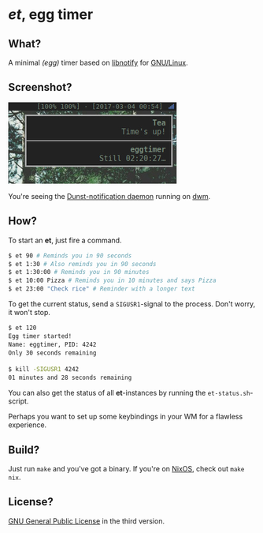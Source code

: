 # *et*, egg timer

## What?
A minimal *(egg)* timer based on
[libnotify](https://developer.gnome.org/libnotify/) for
[GNU/Linux](https://www.gnu.org/gnu/linux-and-gnu.en.html).

## Screenshot?
![et screenshot](example.jpg)

You're seeing the [Dunst-notification daemon](http://www.knopwob.org/dunst/)
running on [dwm](http://dwm.suckless.org/).

## How?
To start an **et**, just fire a command.
```bash
$ et 90 # Reminds you in 90 seconds
$ et 1:30 # Also reminds you in 90 seconds
$ et 1:30:00 # Reminds you in 90 minutes
$ et 10:00 Pizza # Reminds you in 10 minutes and says Pizza
$ et 23:00 "Check rice" # Reminder with a longer text
```

To get the current status, send a `SIGUSR1`-signal to the process.
Don't worry, it won't stop.
```bash
$ et 120
Egg timer started!
Name: eggtimer, PID: 4242
Only 30 seconds remaining

$ kill -SIGUSR1 4242
01 minutes and 28 seconds remaining
```

You can also get the status of all **et**-instances by running
the `et-status.sh`-script.

Perhaps you want to set up some keybindings in your WM for a
flawless experience.

## Build?
Just run `make` and you've got a binary. If you're on
[NixOS](https://nixos.org/), check out `make nix`.

## License?
[GNU General Public License](https://rms.sexy/) in the third version.
